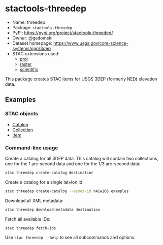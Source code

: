 # stactools-threedep

- Name: threedep
- Package: `stactools.threedep`
- PyPI: https://pypi.org/project/stactools-threedep/
- Owner: @gadomski
- Dataset homepage: https://www.usgs.gov/core-science-systems/ngp/3dep
- STAC extensions used:
  - [proj](https://github.com/stac-extensions/projection/)
  - [raster](https://github.com/stac-extensions/raster/)
  - [scientific](https://github.com/stac-extensions/scientific/)

This package creates STAC items for USGS 3DEP (formerly NED) elevation data.

## Examples

### STAC objects

- [Catalog](examples/catalog.json)
- [Collection](examples/usgs-3dep-1/collection.json)
- [Item](examples/usgs-3dep-1/n41w106-1/n41w106-1.json)

### Command-line usage

Create a catalog for all 3DEP data.
This catalog will contain two collections, one for the 1 arc-second data and one for the 1/3 arc-second data:

```bash
stac threedep create-catalog destination
```

Create a catalog for a single lat+lon id:

```bash
stac threedep create-catalog --asset-id n41w106 examples
```

Download all XML metadata:

```bash
stac threedep download-metadata destination
```

Fetch all available IDs:

```bash
stac threedep fetch-ids
```

Use `stac threedep --help` to see all subcommands and options.
